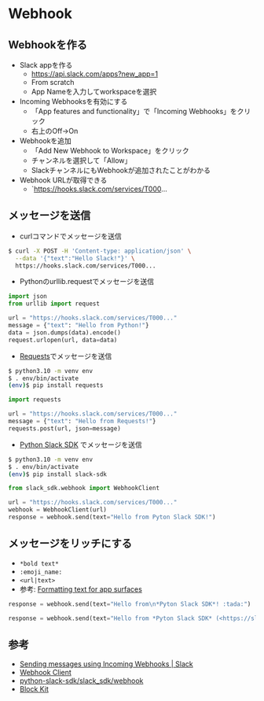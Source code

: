 # Webhook

## Webhookを作る

* Slack appを作る
  * https://api.slack.com/apps?new_app=1
  * From scratch
  * App Nameを入力してworkspaceを選択
* Incoming Webhooksを有効にする
  * 「App features and functionality」で「Incoming Webhooks」をクリック
  * 右上のOff→On
* Webhookを追加
  * 「Add New Webhook to Workspace」をクリック
  * チャンネルを選択して「Allow」
  * SlackチャンネルにもWebhookが追加されたことがわかる
* Webhook URLが取得できる
  * `https://hooks.slack.com/services/T000...

## メッセージを送信

* curlコマンドでメッセージを送信

```bash
$ curl -X POST -H 'Content-type: application/json' \
  --data '{"text":"Hello Slack!"}' \
  https://hooks.slack.com/services/T000...
```

* Pythonのurllib.requestでメッセージを送信

```python
import json
from urllib import request

url = "https://hooks.slack.com/services/T000..."
message = {"text": "Hello from Python!"}
data = json.dumps(data).encode()
request.urlopen(url, data=data)
```

* [Requests](https://docs.python-requests.org/)でメッセージを送信

```bash
$ python3.10 -m venv env
$ . env/bin/activate
(env)$ pip install requests
```

```python
import requests

url = "https://hooks.slack.com/services/T000..."
message = {"text": "Hello from Requests!"}
requests.post(url, json=message)
```

* [Python Slack SDK](https://slack.dev/python-slack-sdk/) でメッセージを送信

```bash
$ python3.10 -m venv env
$ . env/bin/activate
(env)$ pip install slack-sdk
```

```python
from slack_sdk.webhook import WebhookClient

url = "https://hooks.slack.com/services/T000..."
webhook = WebhookClient(url)
response = webhook.send(text="Hello from Pyton Slack SDK!")
```

## メッセージをリッチにする

* `*bold text*`
* `:emoji_name:`
* `<url|text>`
* 参考: [Formatting text for app surfaces](https://api.slack.com/reference/surfaces/formatting)

```python
response = webhook.send(text="Hello from\n*Pyton Slack SDK*! :tada:")
```

```python
response = webhook.send(text="Hello from *Pyton Slack SDK* (<https://slack.dev/python-slack-sdk/|URL>)!! :tada:")
```

## 参考

* [Sending messages using Incoming Webhooks | Slack](https://api.slack.com/messaging/webhooks)
* [Webhook Client](https://slack.dev/python-slack-sdk/webhook/index.html)
* [python-slack-sdk/slack_sdk/webhook](https://github.com/slackapi/python-slack-sdk/tree/main/slack_sdk/webhook)
* [Block Kit](https://api.slack.com/block-kit)